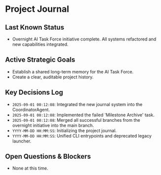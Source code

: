 # Project Journal

## Last Known Status
* Overnight AI Task Force initiative complete. All systems refactored and new capabilities integrated.


## Active Strategic Goals
- Establish a shared long-term memory for the AI Task Force.
- Create a clear, auditable project history.

## Key Decisions Log
- `2025-09-01 00:12:08`: Integrated the new journal system into the CoordinatorAgent.
- `2025-09-01 00:12:08`: Implemented the failed 'Milestone Archive' task.
- `2025-09-01 00:12:08`: Merged all successful branches from the overnight initiative into the main branch.
- `YYYY-MM-DD HH:MM:SS`: Initializing the project journal.
- `YYYY-MM-DD HH:MM:SS`: Unified CLI entrypoints and deprecated legacy launcher.

## Open Questions & Blockers
- None at this time.
